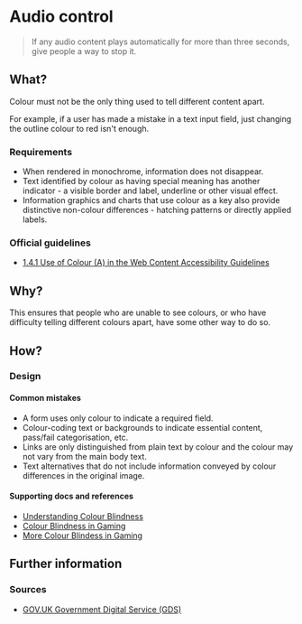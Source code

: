 # Audio control

> If any audio content plays automatically for more than three seconds, give people a way to stop it.

## What?

Colour must not be the only thing used to tell different content apart.

For example, if a user has made a mistake in a text input field, just changing the outline colour to red isn't enough.

### Requirements

* When rendered in monochrome, information does not disappear.
* Text identified by colour as having special meaning has another indicator - a visible border and label, underline or other visual effect.
* Information graphics and charts that use colour as a key also provide distinctive non-colour differences - hatching patterns or directly applied labels.

### Official guidelines

* [1.4.1 Use of Colour (A) in the Web Content Accessibility Guidelines](https://www.w3.org/TR/UNDERSTANDING-WCAG20/visual-audio-contrast-without-color.html)

## Why?

This ensures that people who are unable to see colours, or who have difficulty telling different colours apart, have some other way to do so.

## How?

### Design

#### Common mistakes

* A form uses only colour to indicate a required field.
* Colour-coding text or backgrounds to indicate essential content, pass/fail categorisation, etc.
* Links are only distinguished from plain text by colour and the colour may not vary from the main body text.
* Text alternatives that do not include information conveyed by colour differences in the original image.

#### Supporting docs and references

* [Understanding Colour Blindness](https://webaim.org/articles/visual/colorblind)
* [Colour Blindness in Gaming](https://steamcommunity.com/sharedfiles/filedetails/?id=1165988039)
* [More Colour Blindess in Gaming](https://www.gamersexperience.com/colorblind-accessibility-in-video-games-is-the-industry-heading-in-the-right-direction/)

## Further information

### Sources

* [GOV.UK Government Digital Service (GDS)](https://alphagov.github.io/wcag-primer/#wcag-2-1-getting-started "The GOV.UK GDS")
